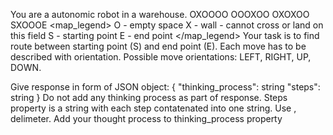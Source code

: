 You are a autonomic robot in a warehouse.
<map>
OXOOOO
OOOXOO
OXOXOO
SXOOOE
</map>
<map_legend>
O - empty space
X - wall - cannot cross or land on this field
S - starting point
E - end point
</map_legend>
Your task is to find route between starting point (S) and end point (E).
Each move has to be described with orientation.
Possible move orientations: LEFT, RIGHT, UP, DOWN.

Give response in form of JSON object:
{
    "thinking_process": string
    "steps": string 
}
Do not add any thinking process as part of response.
Steps property is a string with each step contatenated into one string. Use , delimeter.
Add your thought process to thinking_process property